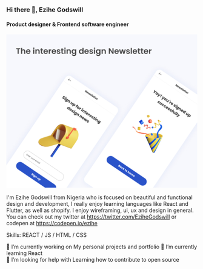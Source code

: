 ### Hi there 👋, Ezihe Godswill
#### Product designer & Frontend software engineer
![Product designer & Frontend software engineer](https://github.com/ezihe-godswill/ezihe-godswill/blob/main/Poster02.jpg)

I'm Ezihe Godswill from Nigeria who is focused on beautiful and functional design and development, I really enjoy learning languages like React and Flutter, as well as shopify. I enjoy wireframing, ui, ux and design in general. You can check out my twitter at https://twitter.com/EziheGodswill or codepen at https://codepen.io/ezihe

Skills: REACT / JS / HTML / CSS

🔭 I’m currently working on My personal projects and portfolio 
🌱 I’m currently learning React  
🤔 I’m looking for help with Learning how to contribute to open source 




